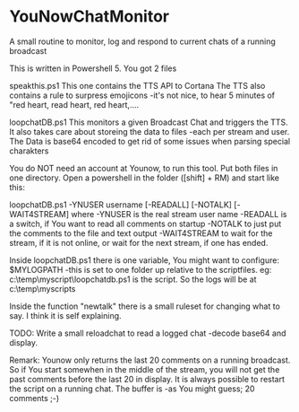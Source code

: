 # YouNowChatMonitor
A small routine to monitor, log and respond to current chats of a running broadcast

This is written in Powershell 5.
You got 2 files

speakthis.ps1
This one contains the TTS API to Cortana
The TTS also contains a rule to surpress emojicons -it's not nice, to hear 5 minutes of "red heart, read heart, red heart,....

loopchatDB.ps1
This monitors a given Broadcast Chat and triggers the TTS.
It also takes care about storeing the data to files -each per stream and user.
The Data is base64 encoded to get rid of some issues when parsing special charakters



You do NOT need an account at Younow, to run this tool.
Put both files in one directory.
Open a powershell in the folder ([shift] + RM) and start like this:

loopchatDB.ps1 -YNUSER username [-READALL] [-NOTALK] [-WAIT4STREAM]
where 
-YNUSER is the real stream user name
-READALL is a switch, if You want to read all comments on startup
-NOTALK to just put the comments to the file and text output
-WAIT4STREAM to wait for the stream, if it is not online, or wait for the next stream, if one has ended.

Inside loopchatDB.ps1 there is one variable, You might want to configure:
$MYLOGPATH
-this is set to one folder up relative to the scriptfiles. eg: c:\temp\myscript\loopchatdb.ps1 is the script. So the logs will be at c:\temp\myscripts

Inside the function "newtalk" there is a small ruleset for changing what to say. I think it is self explaining.

TODO:
Write a small reloadchat to read a logged chat -decode base64 and display.

Remark: Younow only returns the last 20 comments on a running broadcast. So if You start somewhen in the middle of the stream, you will not get the past comments before the last 20 in display.
It is always possible to restart the script on a running chat. The buffer is -as You might guess; 20 comments ;-)

